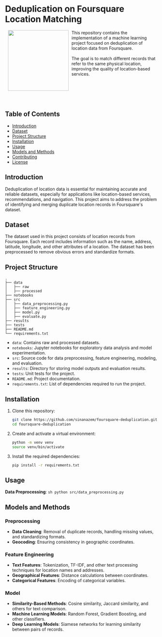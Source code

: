 # Deduplication on Foursquare Location Matching
<div>
    <img src="https://cdn-icons-png.flaticon.com/512/3991/3991966.png"  width="200" align="left" hspace="10">
    
This repository contains the implementation of a machine learning project focused on deduplication of location data from Foursquare.<br><br>
The goal is to match different records that refer to the same physical location, improving the quality of location-based services.
</div>
<br><br><br><br>

## Table of Contents

- [Introduction](#introduction)
- [Dataset](#dataset)
- [Project Structure](#project-structure)
- [Installation](#installation)
- [Usage](#usage)
- [Models and Methods](#models-and-methods)
- [Contributing](#contributing)
- [License](#license)
<!-- - [Results](#results)
-->

## Introduction

Deduplication of location data is essential for maintaining accurate and reliable datasets, especially for applications like location-based services, recommendations, and navigation. This project aims to address the problem of identifying and merging duplicate location records in Foursquare's dataset.

## Dataset

The dataset used in this project consists of location records from Foursquare. Each record includes information such as the name, address, latitude, longitude, and other attributes of a location. The dataset has been preprocessed to remove obvious errors and standardize formats.

## Project Structure

```
.
├── data
│   ├── raw
│   ├── processed
├── notebooks
├── src
│   ├── data_preprocessing.py
│   ├── feature_engineering.py
│   ├── model.py
│   ├── evaluate.py
├── results
├── tests
├── README.md
└── requirements.txt
```

- `data`: Contains raw and processed datasets.
- `notebooks`: Jupyter notebooks for exploratory data analysis and model experimentation.
- `src`: Source code for data preprocessing, feature engineering, modeling, and evaluation.
- `results`: Directory for storing model outputs and evaluation results.
- `tests`: Unit tests for the project.
- `README.md`: Project documentation.
- `requirements.txt`: List of dependencies required to run the project.

## Installation

1. Clone this repository:
    ```sh
    git clone https://github.com/sinanazem/foursquare-deduplication.git
    cd foursquare-deduplication
    ```

2. Create and activate a virtual environment:
    ```sh
    python -m venv venv
    source venv/bin/activate
    ```

3. Install the required dependencies:
    ```sh
    pip install -r requirements.txt
    ```

## Usage

**Data Preprocessing**:
    ```sh
    python src/data_preprocessing.py
    ```


## Models and Methods

### Preprocessing

- **Data Cleaning**: Removal of duplicate records, handling missing values, and standardizing formats.
- **Geocoding**: Ensuring consistency in geographic coordinates.

### Feature Engineering

- **Text Features**: Tokenization, TF-IDF, and other text processing techniques for location names and addresses.
- **Geographical Features**: Distance calculations between coordinates.
- **Categorical Features**: Encoding of categorical variables.

### Model

- **Similarity-Based Methods**: Cosine similarity, Jaccard similarity, and others for text comparison.
- **Machine Learning Models**: Random Forest, Gradient Boosting, and other classifiers.
- **Deep Learning Models**: Siamese networks for learning similarity between pairs of records.

